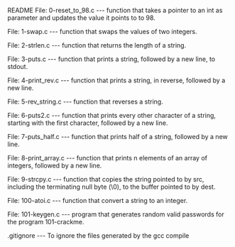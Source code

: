 README
File: 0-reset_to_98.c --- function that takes a pointer to an int as parameter and updates the value it points to to 98.

File: 1-swap.c --- function that swaps the values of two integers.

File: 2-strlen.c --- function that returns the length of a string.

File: 3-puts.c --- function that prints a string, followed by a new line, to stdout.

File: 4-print_rev.c --- function that prints a string, in reverse, followed by a new line.

File: 5-rev_string.c --- function that reverses a string.

File: 6-puts2.c --- function that prints every other character of a string, starting with the first character, followed by a new line.

File: 7-puts_half.c --- function that prints half of a string, followed by a new line.

File: 8-print_array.c --- function that prints n elements of an array of integers, followed by a new line.

File: 9-strcpy.c --- function that copies the string pointed to by src, including the terminating null byte (\0), to the buffer pointed to by dest.

File: 100-atoi.c --- function that convert a string to an integer.

File: 101-keygen.c --- program that generates random valid passwords for the program 101-crackme.

.gitignore --- To ignore the files generated by the gcc compile
